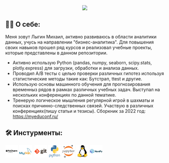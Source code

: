 <div id="header" align="center">
  <img src="https://media.giphy.com/media/M9gbBd9nbDrOTu1Mqx/giphy.gif" width="100"/>
</div>

## 👨‍💻 О себе:
Меня зовут Лыгин Михаил, активно развиваюсь в области аналитики данных, учусь на направлении "бизнес-аналитика". Для повышения своих навыков прошел ряд курсов и реализовал учебные проекты, которые представлены в данном репозитории.
- Активно использую Python (pandas, numpy, seaborn, scipy.stats, plotly.express) для загрузки, обработки и анализа данных.
- Проводил A/B тесты с целью проверки различных гипотез используя статистические методы такие как: Бутстрап, ttest и другие.
- Использую основы машинного обучения для прогнозирования временныз рядов в рамках различных учебных задач. Выступал на нескольких конференциях по данной тематике.
- Тренерую логическое мышления регулярной игрой в шахматы и поисках причинно-следственных связей. Участвую в различных конференциях(пишу статьи и тезисы). Сборкник за 2022 год: https://myeduconf.ru/ 


## :hammer_and_wrench: Инстурменты:
<div>
  <img src="https://github.com/devicons/devicon/blob/master/icons/pycharm/pycharm-original-wordmark.svg" title="pycharm" **alt="pycharm" width="40" height="40"/>
  <img src="https://github.com/devicons/devicon/blob/master/icons/mysql/mysql-original-wordmark.svg" title="MySQL"  alt="MySQL" width="40" height="40"/>&nbsp;
  <img src="https://github.com/devicons/devicon/blob/master/icons/git/git-original-wordmark.svg" title="Git" **alt="Git" width="40" height="40"/>
  <img src="https://github.com/devicons/devicon/blob/master/icons/python/python-original-wordmark.svg" title="python" **alt="python" width="40" height="40"/>
  <img src="https://github.com/devicons/devicon/blob/master/icons/jupyter/jupyter-original-wordmark.svg" title="jupyter" **alt="jupyter" width="40" height="40"/>
  <img src="https://github.com/devicons/devicon/blob/master/icons/linux/linux-original.svg" title="linux" **alt="linux" width="40" height="40"/>
  <img src="https://github.com/devicons/devicon/blob/master/icons/numpy/numpy-original-wordmark.svg" title="numpy" **alt="numpy" width="40" height="40"/>
</div>
